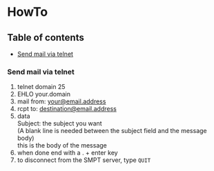# HowTo

## Table of contents
* [Send mail via telnet](#send_mail_via_telnet)

### Send mail via telnet
1. telnet domain 25
2. EHLO your.domain
3. mail from: your@email.address
4. rcpt to: destination@email.address
5. data  
   Subject: the subject you want  
   (A blank line is needed between the subject field and the message body)  
   this is the body of the message
7. when done end with a . + enter key
8. to disconnect from the SMPT server, type `QUIT`
